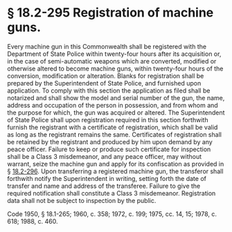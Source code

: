 # § 18.2-295 Registration of machine guns.

<p>Every machine gun in this Commonwealth shall be registered with the Department of State Police within twenty-four hours after its acquisition or, in the case of semi-automatic weapons which are converted, modified or otherwise altered to become machine guns, within twenty-four hours of the conversion, modification or alteration. Blanks for registration shall be prepared by the Superintendent of State Police, and furnished upon application. To comply with this section the application as filed shall be notarized and shall show the model and serial number of the gun, the name, address and occupation of the person in possession, and from whom and the purpose for which, the gun was acquired or altered. The Superintendent of State Police shall upon registration required in this section forthwith furnish the registrant with a certificate of registration, which shall be valid as long as the registrant remains the same. Certificates of registration shall be retained by the registrant and produced by him upon demand by any peace officer. Failure to keep or produce such certificate for inspection shall be a Class 3 misdemeanor, and any peace officer, may without warrant, seize the machine gun and apply for its confiscation as provided in § <a href='http://law.lis.virginia.gov/vacode/18.2-296/'>18.2-296</a>. Upon transferring a registered machine gun, the transferor shall forthwith notify the Superintendent in writing, setting forth the date of transfer and name and address of the transferee. Failure to give the required notification shall constitute a Class 3 misdemeanor. Registration data shall not be subject to inspection by the public.</p><p>Code 1950, § 18.1-265; 1960, c. 358; 1972, c. 199; 1975, cc. 14, 15; 1978, c. 618; 1988, c. 460.</p>